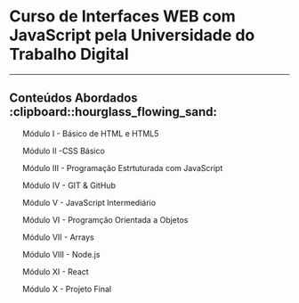 # Curso de Interfaces WEB com JavaScript pela Universidade do Trabalho Digital 
____________________________________________________________________________________________________________________________________________________________________

<h2>Conteúdos Abordados :clipboard::hourglass_flowing_sand:</h2>

  <ul> Módulo I - Básico de HTML e HTML5</ul>
  <ul> Módulo II -CSS Básico</ul>
  <ul> Módulo III - Programação Estrtuturada com JavaScript</ul>
  <ul> Módulo IV - GIT & GitHub </ul>
  <ul> Módulo V - JavaScript Intermediário</ul>
  <ul> Módulo VI - Programção Orientada a Objetos</ul>
  <ul> Módulo VII - Arrays</ul>
  <ul> Módulo VIII - Node.js</ul>
  <ul> Módulo XI - React</ul>
  <ul> Módulo X - Projeto Final </ul>


